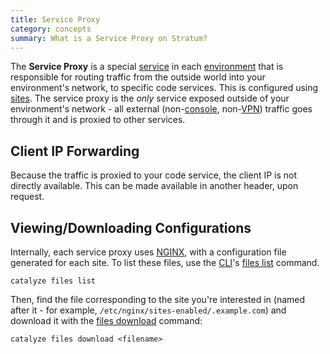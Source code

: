 ```yaml
---
title: Service Proxy
category: concepts
summary: What is a Service Proxy on Stratum?
---
```


The **Service Proxy** is a special [service](/stratum/article/concepts/services) in each [environment](/stratum/article/concepts/environments) that is responsible for routing traffic from the outside world into your environment's network, to specific code services. This is configured using [sites](/stratum/articles/concepts/sites). The service proxy is the _only_ service exposed outside of your environment's network - all external (non-[console](/stratum/articles/console), non-[VPN](/stratum/articles/vpn-stratum)) traffic goes through it and is proxied to other services.

## Client IP Forwarding

Because the traffic is proxied to your code service, the client IP is not directly available. This can be made available in another header, upon request.

## Viewing/Downloading Configurations

Internally, each service proxy uses [NGINX](https://www.nginx.com/), with a configuration file generated for each site. To list these files, use the [CLI](/stratum/articles/cli-stratum)'s [files list](/paas/paas-cli-reference#files-list) command.

```
catalyze files list
```

Then, find the file corresponding to the site you're interested in (named after it - for example, `/etc/nginx/sites-enabled/.example.com`) and download it with the [files download](/paas/paas-cli-reference#files-download) command:

```
catalyze files download <filename>
```
